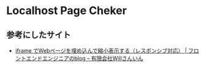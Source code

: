 # Localhost Page Cheker

## 参考にしたサイト
- [iframe でWebページを埋め込んで縮小表示する（レスポンシブ対応） | フロントエンドエンジニアのblog – 有限会社Willさんいん](https://www.will3in.co.jp/frontend-blog/article/shrink-webpage-with-iframe-responsive/)  
